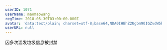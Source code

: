 ```yaml
---
userID: 1071
userName: maomaowang
regTime: 2018-05-30T03:00:00.000Z
avatar: 'data:text/plain; charset=utf-8;base64,NDA0IHBhZ2Ugbm90IGZvdW5kCg=='
userURL: null
---
```


因多次滥发垃圾信息被封禁
